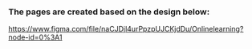 ### The pages are created based on the design below:
https://www.figma.com/file/naCJDjl4urPpzpUJCKjdDu/Onlinelearning?node-id=0%3A1